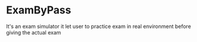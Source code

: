 # ExamByPass
It's an exam simulator it let user to practice exam in real environment before giving the actual exam
